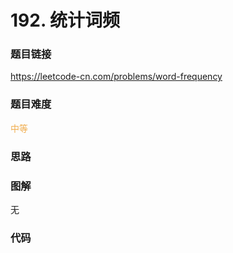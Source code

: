 # 192. 统计词频

### 题目链接

https://leetcode-cn.com/problems/word-frequency

### 题目难度

<font color=#F0AD4E>中等</font>

### 思路



### 图解

无

### 代码

```python
```